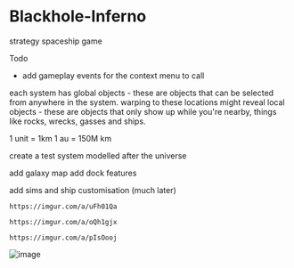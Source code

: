 # Blackhole-Inferno
strategy spaceship game

Todo

* add gameplay events for the context menu to call

each system has global objects - these are objects that can be selected from anywhere in the system. warping to these locations might reveal local objects - these are objects that only show up while you're nearby, things like rocks, wrecks, gasses and ships.

1 unit = 1km
1 au = 150M km

create a test system modelled after the universe

add galaxy map
add dock features

add sims and ship customisation (much later)


```https://imgur.com/a/uFh01Qa```

```https://imgur.com/a/oQh1gjx```

```https://imgur.com/a/pIsOooj```

![image](https://github.com/ThimbleFire/Blackhole-Inferno/assets/14812476/a520caf6-19de-4b69-a858-b3cf640d2506)

